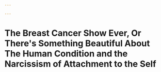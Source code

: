 ```yaml
---

---
```


# The Breast Cancer Show Ever, Or There's Something Beautiful About The Human Condition and the Narcissism of Attachment to the Self

